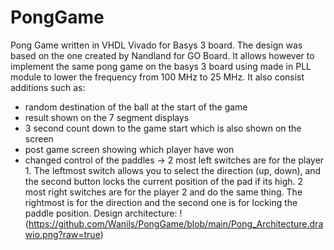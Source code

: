 # PongGame
Pong Game written in VHDL Vivado for Basys 3 board. The design was based on the one created by Nandland for GO Board. It allows however to implement the same pong game on the basys 3 board using made in PLL module to lower the frequency from 100 MHz to 25 MHz. It also consist additions such as:
- random destination of the ball at the start of the game
- result shown on the 7 segment displays
- 3 second count down to the game start which is also shown on the screen
- post game screen showing which player have won
- changed control of the paddles -> 2 most left switches are for the player 1. The leftmost switch allows you to select the direction (up, down), and the second button locks the current position of the pad if its high. 2 most right switches are for the player 2 and do the same thing. The rightmost is for the direction and the second one is for locking the paddle position.
Design architecture:
!(https://github.com/Wanils/PongGame/blob/main/Pong_Architecture.drawio.png?raw=true)
